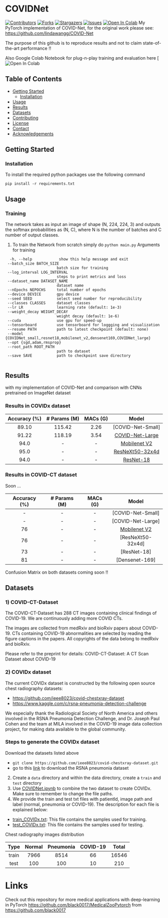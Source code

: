 # COVIDNet

[![Contributors][contributors-shield]][contributors-url]
[![Forks][forks-shield]][forks-url]
[![Stargazers][stars-shield]][stars-url]
[![Issues][issues-shield]][issues-url]
[![Open In Colab](https://colab.research.google.com/assets/colab-badge.svg)](https://colab.research.google.com/github/IliasPap/COVIDNet/blob/master/COVIDNet.ipynb#scrollTo=G9t--VlR7_F6)
My PyTorch implementation of COVID-Net, for the original work please see: https://github.com/lindawangg/COVID-Net

The purpose of this github is to reproduce results and not to claim state-of-the-art performance !!

Also Google Colab Notebook for plug-n-play training and evaluation here [![Open In Colab](https://colab.research.google.com/github/IliasPap/COVIDNet/blob/master/COVIDNet.ipynb#scrollTo=G9t--VlR7_F6)

## Table of Contents

* [Getting Started](#getting-started)
  * [Installation](#installation)
* [Usage](#usage)
* [Results](#results)
* [Datasets](#datasets)
* [Contributing](#contributing)
* [License](#license)
* [Contact](#contact)
* [Acknowledgements](#acknowledgements)


<!-- GETTING STARTED -->
## Getting Started

### Installation
To install the required python packages use the following command 
```
pip install -r requirements.txt
```
<!-- USAGE EXAMPLES -->
## Usage

### Training

The network takes as input an image of shape (N, 224, 224, 3) and outputs the softmax probabilities as (N, C), where N is the number of batches and C number of output classes.

1. To train the Network from scratch simply do `python main.py` 
 Arguments for training 
 ```
   -h, --help            show this help message and exit
  --batch_size BATCH_SIZE
                        batch size for training
  --log_interval LOG_INTERVAL
                        steps to print metrics and loss
  --dataset_name DATASET_NAME
                        dataset name
  --nEpochs NEPOCHS     total number of epochs
  --device DEVICE       gpu device
  --seed SEED           select seed number for reproducibility
  --classes CLASSES     dataset classes
  --lr LR               learning rate (default: 1e-3)
  --weight_decay WEIGHT_DECAY
                        weight decay (default: 1e-6)
  --cuda                use gpu for speed-up
  --tensorboard         use tensorboard for loggging and visualization
  --resume PATH         path to latest checkpoint (default: none)
  --model {COVIDNet_small,resnet18,mobilenet_v2,densenet169,COVIDNet_large}
  --opt {sgd,adam,rmsprop}
  --root_path ROOT_PATH
                        path to dataset
  --save SAVE           path to checkpoint save directory


```
<!-- RESULTS -->
## Results 


with my   implementation  of COVID-Net and comparison with CNNs pretrained on ImageNet dataset


### Results in COVIDx  dataset 


| Accuracy (%) | # Params (M) | MACs (G) |        Model        |
|:------------:|:------------:|:--------:|:-------------------:|
|   89.10      |     115.42   |   2.26   |   [COVID-Net-Small] |
|   91.22      |     118.19   |   3.54   |   [COVID-Net-Large](https://drive.google.com/open?id=1-3SKFua_wFl2_aAQMIrj2FhowTX8B551) |
|   94.0       |     -   |   -      |   [Mobilenet V2   ](https://drive.google.com/open?id=19J-1bW6wPl7Kmm0pNagehlM1zk9m37VV) |
|   95.0       |     -   |   -      |   [ResNeXt50-32x4d](https://drive.google.com/open?id=1-BLolPNYMVWSY0Xnm8Y8wjQCapXiPnLx) |
|   94.0       |     -   |   -      | [ResNet-18](https://drive.google.com/open?id=1wxo4gkNGyrhR-1PG8Vr1hj65MfSAHOgJ) |

### Results in COVID-CT  dataset 
Soon ...

| Accuracy (%) | # Params (M) | MACs (G) |        Model        |
|:------------:|:------------:|:--------:|:-------------------:|
|   -   |     -   |  -   |   [COVID-Net-Small] |
|   -      |     -   |   -  |   [COVID-Net-Large] |
|   76      |     -   |   -      |   [Mobilenet V2   ](https://drive.google.com/open?id=1alVSSN-PkibfFQcH0RA1xIPMSfbVxI89) |
|   76    |     -   |   -      |   [ResNeXt50-32x4d] |
|  73     |     -   |   -      | [ResNet-18] |
|  81    |     -   |   -      | [Densenet-169] |

Confusion Matrix on both datasets coming soon !!




<!-- Datasets -->
## Datasets
### 1) COVID-CT-Dataset

The COVID-CT-Dataset has 288 CT images containing clinical findings of COVID-19. We are continuously adding more COVID CTs.

The images are collected from medRxiv and bioRxiv papers about COVID-19. CTs containing COVID-19 abnormalities are selected by reading the figure captions in the papers. All copyrights of the data belong to medRxiv and bioRxiv.

Please refer to the preprint for details: COVID-CT-Dataset: A CT Scan Dataset about COVID-19

### 2) COVIDx  dataset 


The current COVIDx dataset is constructed by the following open source chest radiography datasets:
* https://github.com/ieee8023/covid-chestxray-dataset
* https://www.kaggle.com/c/rsna-pneumonia-detection-challenge

We especially thank the Radiological Society of North America and others involved in the RSNA Pneumonia Detection Challenge, and Dr. Joseph Paul Cohen and the team at MILA involved in the COVID-19 image data collection project, for making data available to the global community.

### Steps to generate the COVIDx dataset

Download the datasets listed above
 * `git clone https://github.com/ieee8023/covid-chestxray-dataset.git`
 * go to this [link](https://www.kaggle.com/c/rsna-pneumonia-detection-challenge/data) to download the RSNA pneumonia dataset
2. Create a `data` directory and within the data directory, create a `train` and `test` directory
3. Use [COVIDNet.ipynb](COVIDNet.ipynb) to combine the two dataset to create COVIDx. Make sure to remember to change the file paths.
4. We provide the train and test txt files with patientId, image path and label (normal, pneumonia or COVID-19). The description for each file is explained below:
 * [train\_COVIDx.txt](train_COVIDx.txt): This file contains the samples used for training.
 * [test\_COVIDx.txt](test_COVIDx.txt): This file contains the samples used for testing.


Chest radiography images distribution

|  Type | Normal | Pneumonia | COVID-19 | Total |
|:-----:|:------:|:---------:|:--------:|:-----:|
| train |  7966  |    8514   |    66    | 16546 |
|  test |   100  |     100   |    10    |   210 |







[contributors-shield]: https://img.shields.io/github/contributors/IliasPap/COVIDNet.svg?style=flat-square
[contributors-url]: https://github.com/IliasPap/COVIDNet/graphs/contributors
[forks-shield]: https://img.shields.io/github/forks/IliasPap/COVIDNet.svg?style=flat-square
[forks-url]: https://github.com/IliasPap/COVIDNet/network/members

[stars-shield]: https://img.shields.io/github/stars/IliasPap/COVIDNet.svg?style=flat-square
[stars-url]: https://github.com/IliasPap/COVIDNet/stargazers

[issues-shield]: https://img.shields.io/github/issues/IliasPap/COVIDNet.svg?style=flat-square
[issues-url]: https://github.com/IliasPap/COVIDNet/issues





# Links
Check out this repository for more medical applications with deep-learning in PyTorch
https://github.com/black0017/MedicalZooPytorch from https://github.com/black0017
